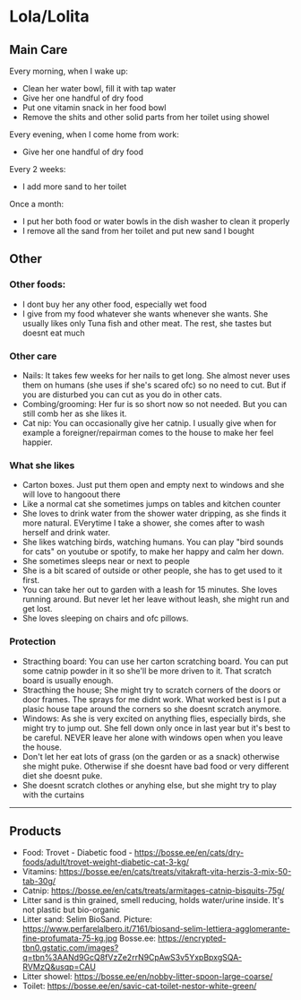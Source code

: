 # Lola/Lolita

## Main Care

Every morning, when I wake up:
- Clean her water bowl, fill it with tap water
- Give her one handful of dry food
- Put one vitamin snack in her food bowl
- Remove the shits and other solid parts from her toilet using showel

Every evening, when I come home from work:
- Give her one handful of dry food

Every 2 weeks:
- I add more sand to her toilet

Once a month:
- I put her both food or water bowls in the dish washer to clean it properly
- I remove all the sand from her toilet and put new sand I bought

## Other

### Other foods:
- I dont buy her any other food, especially wet food
- I give from my food whatever she wants whenever she wants. She usually likes only Tuna fish and other meat. The rest, she tastes but doesnt eat much


### Other care
- Nails: It takes few weeks for her nails to get long. She almost never uses them on humans (she uses if she's scared ofc) so no need to cut. But if you are disturbed you can cut as you do in other cats.
- Combing/grooming: Her fur is so short now so not needed. But you can still comb her as she likes it.
- Cat nip: You can occasionally give her catnip. I usually give when for example a foreigner/repairman comes to the house to make her feel happier.


### What she likes
- Carton boxes. Just put them open and empty next to windows and she will love to hangoout there
- Like a normal cat she sometimes jumps on tables and kitchen counter
- She loves to drink water from the shower water dripping, as she finds it more natural. EVerytime I take a shower, she comes after to wash herself and drink water.
- She likes watching birds, watching humans. You can play "bird sounds for cats" on youtube or spotify, to make her happy and calm her down.
- She sometimes sleeps near or next to people
- She is a bit scared of outside or other people, she has to get used to it first. 
- You can take her out to garden with a leash for 15 minutes. She loves running around. But never let her leave without leash, she might run and get lost. 
- She loves sleeping on chairs and ofc pillows.


### Protection
- Stracthing board: You can use her carton scratching board. You can put some catnip powder in it so she'll be more driven to it. That scratch board is usually enough.
- Stracthing the house; She might try to scratch corners of the doors or door frames. The sprays for me didnt work. What worked best is I put a plasic house tape around the corners so she doesnt scratch anymore. 
- Windows: As she is very excited on anything flies, especially birds, she might try to jump out. She fell down only once in last year but it's best to be careful. NEVER leave her alone with windows open when you leave the house. 
- Don't let her eat lots of grass (on the garden or as a snack) otherwise she might puke. Otherwise if she doesnt have bad food or very different diet she doesnt puke. 
- She doesnt scratch clothes or anyhing else, but she might try to play with the curtains

---

## Products
- Food: Trovet - Diabetic food - https://bosse.ee/en/cats/dry-foods/adult/trovet-weight-diabetic-cat-3-kg/
- Vitamins: https://bosse.ee/en/cats/treats/vitakraft-vita-herzis-3-mix-50-tab-30g/
- Catnip: https://bosse.ee/en/cats/treats/armitages-catnip-bisquits-75g/
- Litter sand is thin grained, smell reducing, holds water/urine inside. It's not plastic but bio-organic
- Litter sand: Selim BioSand. Picture: https://www.perfarelalbero.it/7161/biosand-selim-lettiera-agglomerante-fine-profumata-75-kg.jpg Bosse.ee: https://encrypted-tbn0.gstatic.com/images?q=tbn%3AANd9GcQ8fVzZe2rrN9CpAwS3v5YxpBpxgSQA-RVMzQ&usqp=CAU
- Litter showel: https://bosse.ee/en/nobby-litter-spoon-large-coarse/
- Toilet: https://bosse.ee/en/savic-cat-toilet-nestor-white-green/
